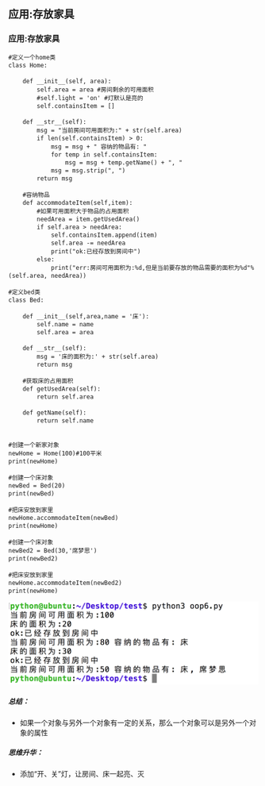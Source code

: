 ## 应用:存放家具
### 应用:存放家具
    #定义一个home类
    class Home:

        def __init__(self, area):
            self.area = area #房间剩余的可用面积
            #self.light = 'on' #灯默认是亮的
            self.containsItem = []

        def __str__(self):
            msg = "当前房间可用面积为:" + str(self.area)
            if len(self.containsItem) > 0:
                msg = msg + " 容纳的物品有: "
                for temp in self.containsItem:
                    msg = msg + temp.getName() + ", "
                msg = msg.strip(", ")
            return msg

        #容纳物品
        def accommodateItem(self,item):
            #如果可用面积大于物品的占用面积
            needArea = item.getUsedArea()
            if self.area > needArea:
                self.containsItem.append(item)
                self.area -= needArea
                print("ok:已经存放到房间中")
            else:
                print("err:房间可用面积为:%d,但是当前要存放的物品需要的面积为%d"%(self.area, needArea))

    #定义bed类
    class Bed:

        def __init__(self,area,name = '床'):
            self.name = name
            self.area = area

        def __str__(self):
            msg = '床的面积为:' + str(self.area)
            return msg

        #获取床的占用面积
        def getUsedArea(self):
            return self.area

        def getName(self):
            return self.name


    #创建一个新家对象
    newHome = Home(100)#100平米
    print(newHome)

    #创建一个床对象
    newBed = Bed(20)
    print(newBed)

    #把床安放到家里
    newHome.accommodateItem(newBed)
    print(newHome)

    #创建一个床对象
    newBed2 = Bed(30,'席梦思')
    print(newBed2)

    #把床安放到家里
    newHome.accommodateItem(newBed2)
    print(newHome)

![alt文本](Images/Snip20161024_91.png "Title")

##### 总结：
+ 如果一个对象与另外一个对象有一定的关系，那么一个对象可以是另外一个对象的属性

##### 思维升华：
+ 添加“开、关”灯，让房间、床一起亮、灭
